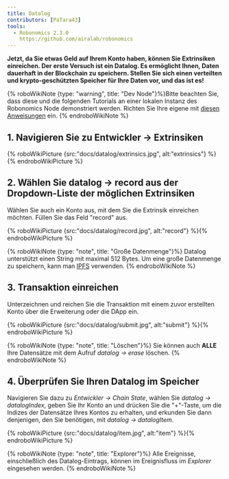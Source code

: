 ```yaml
---
title: Datalog
contributors: [PaTara43]
tools:
  - Robonomics 2.3.0
    https://github.com/airalab/robonomics
---
```


**Jetzt, da Sie etwas Geld auf Ihrem Konto haben, können Sie Extrinsiken einreichen. Der erste Versuch ist ein Datalog. Es ermöglicht Ihnen, Daten dauerhaft in der Blockchain zu speichern. Stellen Sie sich einen verteilten und krypto-geschützten Speicher für Ihre Daten vor, und das ist es!**

{% roboWikiNote {type: "warning", title: "Dev Node"}%}Bitte beachten Sie, dass diese und die folgenden Tutorials an einer lokalen Instanz des Robonomics Node demonstriert werden. Richten Sie Ihre eigene mit [diesen Anweisungen](/docs/run-dev-node) ein.
{% endroboWikiNote %}


## 1. Navigieren Sie zu Entwickler -> Extrinsiken

{% roboWikiPicture {src:"docs/datalog/extrinsics.jpg", alt:"extrinsics"} %}{% endroboWikiPicture %}

## 2. Wählen Sie datalog -> record aus der Dropdown-Liste der möglichen Extrinsiken

Wählen Sie auch ein Konto aus, mit dem Sie die Extrinsik einreichen möchten. Füllen Sie das Feld "record" aus.

{% roboWikiPicture {src:"docs/datalog/record.jpg", alt:"record"} %}{% endroboWikiPicture %}

{% roboWikiNote {type: "note", title: "Große Datenmenge"}%} Datalog unterstützt einen String mit maximal 512 Bytes. Um eine große Datenmenge zu speichern, kann man [IPFS](https://ipfs.tech/) verwenden.
{% endroboWikiNote %}

## 3. Transaktion einreichen

Unterzeichnen und reichen Sie die Transaktion mit einem zuvor erstellten Konto über die Erweiterung oder die DApp ein.

{% roboWikiPicture {src:"docs/datalog/submit.jpg", alt:"submit"} %}{% endroboWikiPicture %}

{% roboWikiNote {type: "note", title: "Löschen"}%} Sie können auch **ALLE** Ihre Datensätze mit dem Aufruf *datalog -> erase* löschen.
{% endroboWikiNote %}

## 4. Überprüfen Sie Ihren Datalog im Speicher

Navigieren Sie dazu zu *Entwickler -> Chain State*, wählen Sie *datalog -> datalogIndex*, geben Sie Ihr Konto an und drücken Sie die
"+"-Taste, um die Indizes der Datensätze Ihres Kontos zu erhalten, und erkunden Sie dann denjenigen, den Sie benötigen, mit *datalog -> datalogItem*.

{% roboWikiPicture {src:"docs/datalog/item.jpg", alt:"item"} %}{% endroboWikiPicture %}

{% roboWikiNote {type: "note", title: "Explorer"}%} Alle Ereignisse, einschließlich des Datalog-Eintrags, können im Ereignisfluss im *Explorer* eingesehen werden.
{% endroboWikiNote %}
